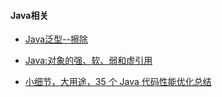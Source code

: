 #### Java相关

* [Java泛型--擦除](https://my.oschina.net/wjzk/blog/601506)

* [Java:对象的强、软、弱和虚引用](http://blog.51cto.com/zhangjunhd/53092)

* [小细节，大用途，35 个 Java 代码性能优化总结](https://mp.weixin.qq.com/s?__biz=MzI0NDYzMzg0OQ==&mid=2247484075&idx=1&sn=b2f0ca9ea2443b69a25e56e37b5f3ff0&chksm=e95b9b3dde2c122baead96a557adc9953bb4e43c143cc49d4d3c4fe0ecba5d8286c6e7104fe1&scene=0&key=618e49d7a9d493d27cdc45a773a9f33b772e5339c01f79104c99e1dcd277301ee7c9a6739b6b17a41f082c71f9d7b0d958cdc48ab4b99abb85ad55585f0f89bcd8ddfabb1c782ab814bd38e60678e70c&ascene=0&uin=MTk3OTExMzkyMQ%253D%253D&devicetype=iMac+MacBookPro12%252C1+OSX+OSX+10.12+build(16A323)&version=12010210&nettype=WIFI&fontScale=100&pass_ticket=B5R6%252FxnXtignZ6ngp1ZMtcVU7SOGbTcSEI%252FX5zxzlQRSkC%252BR3LfF%252FHnn2uB1Si76)